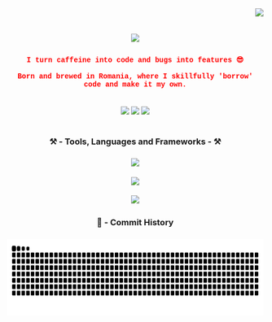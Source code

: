 <img align="right" src="https://visitor-badge.laobi.icu/badge?page_id=Mayonnaise9886.Mayonnaise9886" />

<h1 align="center">
    <img src="https://readme-typing-svg.herokuapp.com/?font=Courier+New&size=35&center=true&vCenter=true&width=500&height=70&duration=3200&color=FF6347&lines=Oh,+you+found+me!;Welcome,+I+guess+🙄;" />
</h1>

<h4 align="center" style="font-family: 'Courier New', monospace; color: red;">
  I turn caffeine into code and bugs into features 😎<br/><br/>
  Born and brewed in Romania, where I skillfully 'borrow' code and make it my own.
</h4>

<br/>

<div align="center"> 
  <a href="mailto:robertpintilie55@gmail.com" style="text-decoration: none;">
    <img src="https://img.shields.io/badge/Gmail-333333?style=for-the-badge&logo=gmail&logoColor=red" />
  </a>
  <a href="https://linkedin.com/in/-Blank for now-" target="_blank" style="text-decoration: none;">
    <img src="https://img.shields.io/badge/LinkedIn-0077B5?style=for-the-badge&logo=linkedin&logoColor=white" />
  </a>
  <a href="https://Mayonnaise9886.github.io" target="_blank">
     <img src="https://img.shields.io/badge/Portfolio-FF5722?style=for-the-badge&logo=todoist&logoColor=white" target="_blank" /> 
  </a>

</div>

<br/>
<div align="center">
  
<h3>⚒️ - Tools, Languages and Frameworks - ⚒️<h3>

<p align="center">
  <a href="https://skillicons.dev">
    <img src="https://skillicons.dev/icons?i=vscode,git,mysql" />
  </a>
</p>

<p align="center">
  <a href="https://skillicons.dev">
    <img src="https://skillicons.dev/icons?i=c,cpp,cs,python" />
  </a>
</p>

<p align="center">
  <a href="https://skillicons.dev">
    <img src="https://skillicons.dev/icons?i=html,css,php,dotnet,django,flask" />
  </a>
</p>

<div align="center">
<h4>🐍 - Commit History<h4>
<img src="https://raw.githubusercontent.com/Mayonnaise9886/Mayonnaise9886/output/snake.svg" alt="Snake animation" height="150" />







